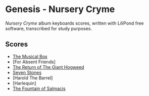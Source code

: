 # Genesis - Nursery Cryme
*Nursery Cryme* album keyboards scores, written with LiliPond free software, transcribed for study purposes.

## Scores
* [The Musical Box](the-musical-box)
* [For Absent Friends]
* [The Return of The Giant Hogweed](the-return-of-the-giant-hogweed)
* [Seven Stones](seven-stones)
* [Harold The Barrel]
* [Harlequin]
* [The Fountain of Salmacis](the-fountain-of-salmacis)